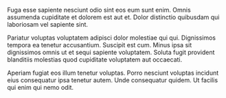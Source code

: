 Fuga esse sapiente nesciunt odio sint eos eum sunt enim. Omnis assumenda cupiditate et dolorem est aut et. Dolor distinctio quibusdam qui laboriosam vel sapiente sint.
 Pariatur voluptas voluptatem adipisci dolor molestiae qui qui. Dignissimos tempora ea tenetur accusantium. Suscipit est cum. Minus ipsa sit dignissimos omnis ut et sequi sapiente voluptatem. Soluta fugit provident blanditiis molestias quod cupiditate voluptatem aut occaecati.
 Aperiam fugiat eos illum tenetur voluptas. Porro nesciunt voluptas incidunt eius consequatur ipsa tenetur autem. Unde consequatur quidem. Ut facilis qui enim qui nemo odit.